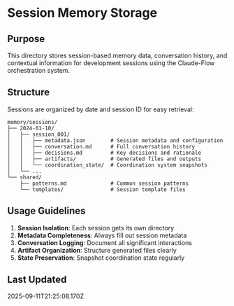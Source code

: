 # Session Memory Storage

## Purpose
This directory stores session-based memory data, conversation history, and contextual information for development sessions using the Claude-Flow orchestration system.

## Structure
Sessions are organized by date and session ID for easy retrieval:

```
memory/sessions/
├── 2024-01-10/
│   ├── session_001/
│   │   ├── metadata.json        # Session metadata and configuration
│   │   ├── conversation.md      # Full conversation history
│   │   ├── decisions.md         # Key decisions and rationale
│   │   ├── artifacts/           # Generated files and outputs
│   │   └── coordination_state/  # Coordination system snapshots
│   └── ...
└── shared/
    ├── patterns.md              # Common session patterns
    └── templates/               # Session template files
```

## Usage Guidelines
1. **Session Isolation**: Each session gets its own directory
2. **Metadata Completeness**: Always fill out session metadata
3. **Conversation Logging**: Document all significant interactions
4. **Artifact Organization**: Structure generated files clearly
5. **State Preservation**: Snapshot coordination state regularly

## Last Updated
2025-09-11T21:25:08.170Z
